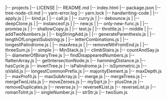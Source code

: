 |-- projects
    |-- LICENSE
    |-- README.md
    |-- index.html
    |-- package.json
    |-- tree-node-cli.md
    |-- yarn-error.log
    |-- yarn.lock
    |-- handwriting-code
    |   |-- apply.js
    |   |-- bind.js
    |   |-- call.js
    |   |-- curry.js
    |   |-- debounce.js
    |   |-- deepClone.js
    |   |-- instanceof.js
    |   |-- new.js
    |   |-- only-new-func.js
    |   |-- promise.js
    |   |-- shallowCopy.js
    |   |-- test.js
    |   |-- throttle.js
    |-- middle
    |   |-- addTwoNumbers.js
    |   |-- bigStringAdd.js
    |   |-- generateParenthesis.js
    |   |-- lengthOfLongestSubstring.js
    |   |-- letterCombinations.js
    |   |-- longestPalindrome.js
    |   |-- maxArea.js
    |   |-- removeNthFromEnd.js
    |   |-- threeSum.js
    |-- simple
        |-- MinStack.js
        |-- climbStairs.js
        |-- countAndSay.js
        |-- diameterOfBinaryTree.js
        |-- findDisappearedNumbers.js
        |-- flattenArray.js
        |-- getIntersectionNode.js
        |-- hammingDistance.js
        |-- hasCycle.js
        |-- invertTree.js
        |-- isPalindrome.js
        |-- isSymmetric.js
        |-- isValid.js
        |-- longestCommonPrefix.js
        |-- majorityElement.js
        |-- maxDepth.js
        |-- maxProfit.js
        |-- maxSubArray.js
        |-- merge.js
        |-- mergeTrees.js
        |-- mergeTwoLists.js
        |-- moveZeroes.js
        |-- mySqrt.js
        |-- plusOne.js
        |-- removeDuplicates.js
        |-- reverse.js
        |-- reverseKList.js
        |-- reverseList.js
        |-- romanToInt.js
        |-- singleNumber.js
        |-- strStr.js
        |-- twoSum.js
